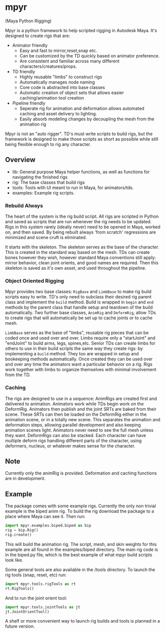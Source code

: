 # mpyr
(Maya Python Rigging)

Mpyr is a python framework to help scripted rigging in Autodesk Maya.
It's designed to create rigs that are:

- Animator friendly
   - Easy and fast to mirror,reset,snap etc.
   - Can be customized by the TD quickly based on animator preference.
   - Are consistent and familiar across many different characters/creatures/props.
- TD friendly
   - Highly reusable "limbs" to construct rigs
   - Automatically manages node naming
   - Core code is abstracted into base classes
   - Automatic creation of object sets that allows easier caching/animation tool creation
- Pipeline friendly
   - Seperate rig for animation and deformation allows automated caching and asset delivery to lighting.
   - Easily absorb modeling changes by decoupling the mesh from the animation rig
 
 Mpyr is not an "auto rigger". TD's must write scripts to build rigs, but the framework is designed to make those scripts as short as possible while still being flexible enough to rig any character.
 
 ## Overview
 - lib: General purpose Maya helper functions, as well as functions for navigating the finished rigs
 - rig: The base classes that build rigs
 - tools: Tools with UI meant to run in Maya, for animators/tds.
 - examples: Example rig scripts.
 
 ### Rebuild Always
 The heart of the system is the rig build script. All rigs are scripted in Python and saved as scripts that are run whenever the rig needs to be updated. Rigs in this system rarely (ideally never) need to be opened in Maya, worked on, and then saved. By being rebuilt always 'from scratch' regressions are minimized and scene cruft is eliminated.

It starts with the skeleton. The skeleton serves as the base of the character. This is created in the standard way based on the mesh. TDs can create bones however they wish, however standard Maya conventions still apply: mirror behavior, clean joint orients, and good names are  required. Then this skeleton is saved as it's own asset, and used throughout the pipeline.

### Object Oriented Rigging
Mpyr provides two base classes: `RigBase` and `LimbBase` to make rig build scripts easy to write. TD's only need to subclass their desired rig parent class and implement the `build` method. Build is wrapped in `begin` and `end` methods by the parent class that handle setup and teardown of the build automatically. Two further base classes, `AnimRig` and `DeformRig`, allow TDs to create rigs that will automatically be set up to cache joints or to cache mesh.

`LimbBase` serves as the base of "limbs", reusable rig pieces that can be coded once and used over and over. Limbs require only a "startJoint" and "endJoint" to build arms, legs, spines,etc. Senior TDs can create limbs for others to use in their build scripts the same way they create rigs: by implementing a `build` method. They too are wrapped in setup and bookeeping methods automatically. Once created they can be used over and over any time the animators want a particular behavior on a rig. Rigs work together with limbs to organize themselves with minimal involvement from the TD.

### Caching
The rigs are designed to use in a sequence: AnimRigs are created first and delivered to animation. Animators work while TDs begin work on the DeformRig. Animators then publish and the joint SRTs are baked from their scene. These SRTs can then be loaded on the DeformRig either in the animation scene, or in a totally new scene. This separates the animation and deformation steps, allowing parallel development and also keeping animation scenes light. Animators never need to see the full mesh unless they want.
DeformRigs can also be stacked. Each character can have multiple deform rigs handling different parts of the character, using deformers, nucleus, or whatever makes sense for the character.

## Note
Currently only the animRig is provided. Deformation and caching functions are in development.

## Example
The package comes with some example rigs. Currently the only non trivial example is the biped anim rig. To build the rig download the package to a place where Maya can see it. Then run:
```python
import mpyr.examples.biped.biped as bip
rig = bip.Rig()
rig.create()
```
This will build the animation rig. The script, mesh, and skin weights for this example are all found in the examples/biped directory. The main rig code is in the biped.py file, which is the best example of what mpyr build scripts look like.

Some general tools are also available in the /tools directory. To launch the rig tools (snap, reset, etc) run:
```python
import mpyr.tools.rigTools as rt
rt.RigTools()
```
And to run the joint orient tool:
```python
import mpyr.tools.jointTools as jt
jt.JointOrientTool()
```

A shelf or more convenient way to launch rig builds and tools is planned in a future version.
